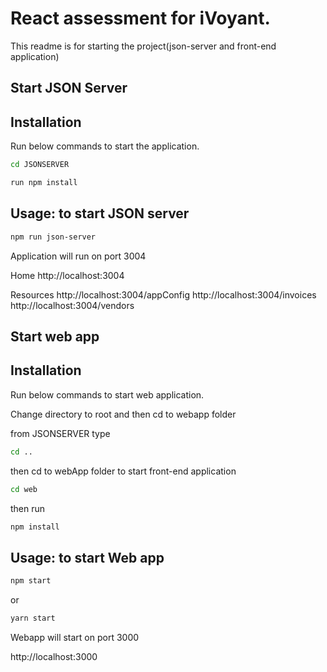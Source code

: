 # React assessment for iVoyant.

This readme is for starting the project(json-server and front-end application)

## Start JSON Server
## Installation

Run below commands to start the application.

```bash
cd JSONSERVER
```

```bash
run npm install
```

## Usage: to start JSON server

```bash
npm run json-server 
```

Application will run on port 3004

 Home
  http://localhost:3004 

 Resources
  http://localhost:3004/appConfig
  http://localhost:3004/invoices
  http://localhost:3004/vendors

## Start web app
## Installation

Run below commands to start web application.

Change directory to root and then cd to webapp folder

from JSONSERVER type

```bash
cd ..
```
then cd to webApp folder to start front-end application

```bash
cd web
```

then run

```bash
npm install
```

## Usage: to start Web app
```bash
npm start
```

or

```bash
yarn start
```
Webapp will start on port 3000

http://localhost:3000
